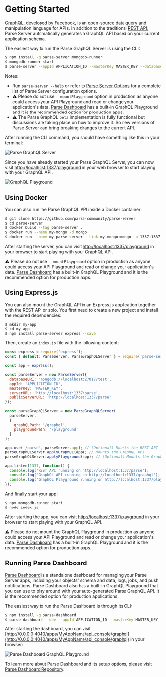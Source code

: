 # Getting Started

[GraphQL](https://graphql.org/), developed by Facebook, is an open-source data query and manipulation language for APIs. In addition to the traditional [REST API](/rest/guide/), Parse Server automatically generates a GraphQL API based on your current application schema.

The easiest way to run the Parse GraphQL Server is using the CLI:

```bash
$ npm install -g parse-server mongodb-runner
$ mongodb-runner start
$ parse-server --appId APPLICATION_ID --masterKey MASTER_KEY --databaseURI mongodb://localhost/test --publicServerURL http://localhost:1337/parse --mountGraphQL --mountPlayground
```

Notes:
* Run `parse-server --help` or refer to [Parse Server Options](https://parseplatform.org/parse-server/api/master/ParseServerOptions.html) for a complete list of Parse Server configuration options.
* ⚠️ Please do not use `--mountPlayground` option in production as anyone could access your API Playground and read or change your application's data. [Parse Dashboard](#running-parse-dashboard) has a built-in GraphQL Playground and it is the recommended option for production apps.
* ⚠️ The Parse GraphQL ```beta``` implementation is fully functional but discussions are taking place on how to improve it. So new versions of Parse Server can bring breaking changes to the current API.

After running the CLI command, you should have something like this in your terminal:

<img alt="Parse GraphQL Server" data-echo="{{ '/assets/images/graphql/parse-graphql-server.png' | prepend: site.baseurl }}"/>

Since you have already started your Parse GraphQL Server, you can now visit [http://localhost:1337/playground](http://localhost:1337/playground) in your web browser to start playing with your GraphQL API.

<img alt="GraphQL Playground" data-echo="{{ '/assets/images/graphql/graphql-playground.png' | prepend: site.baseurl }}"/>

## Using Docker

You can also run the Parse GraphQL API inside a Docker container:

```bash
$ git clone https://github.com/parse-community/parse-server
$ cd parse-server
$ docker build --tag parse-server .
$ docker run --name my-mongo -d mongo
$ docker run --name my-parse-server --link my-mongo:mongo -p 1337:1337 -d parse-server --appId APPLICATION_ID --masterKey MASTER_KEY --databaseURI mongodb://mongo/test --publicServerURL http://localhost:1337/parse --mountGraphQL --mountPlayground
```

After starting the server, you can visit [http://localhost:1337/playground](http://localhost:1337/playground) in your browser to start playing with your GraphQL API.

⚠️ Please do not use `--mountPlayground` option in production as anyone could access your API Playground and read or change your application's data. [Parse Dashboard](#running-parse-dashboard) has a built-in GraphQL Playground and it is the recommended option for production apps.

## Using Express.js

You can also mount the GraphQL API in an Express.js application together with the REST API or solo. You first need to create a new project and install the required dependencies:

```bash
$ mkdir my-app
$ cd my-app
$ npm install parse-server express --save
```

Then, create an `index.js` file with the following content:

```js
const express = require('express');
const { default: ParseServer, ParseGraphQLServer } = require('parse-server');

const app = express();

const parseServer = new ParseServer({
  databaseURI: 'mongodb://localhost:27017/test',
  appId: 'APPLICATION_ID',
  masterKey: 'MASTER_KEY',
  serverURL: 'http://localhost:1337/parse',
  publicServerURL: 'http://localhost:1337/parse'
});

const parseGraphQLServer = new ParseGraphQLServer(
  parseServer,
  {
    graphQLPath: '/graphql',
    playgroundPath: '/playground'
  }
);

app.use('/parse', parseServer.app); // (Optional) Mounts the REST API
parseGraphQLServer.applyGraphQL(app); // Mounts the GraphQL API
parseGraphQLServer.applyPlayground(app); // (Optional) Mounts the GraphQL Playground - do NOT use in Production

app.listen(1337, function() {
  console.log('REST API running on http://localhost:1337/parse');
  console.log('GraphQL API running on http://localhost:1337/graphql');
  console.log('GraphQL Playground running on http://localhost:1337/playground');
});
```

And finally start your app:

```bash
$ npx mongodb-runner start
$ node index.js
```

After starting the app, you can visit [http://localhost:1337/playground](http://localhost:1337/playground) in your browser to start playing with your GraphQL API.

⚠️ Please do not mount the GraphQL Playground in production as anyone could access your API Playground and read or change your application's data. [Parse Dashboard](#running-parse-dashboard) has a built-in GraphQL Playground and it is the recommended option for production apps.

## Running Parse Dashboard

[Parse Dashboard](https://github.com/parse-community/parse-dashboard) is a standalone dashboard for managing your Parse Server apps, including your objects' schema and data, logs, jobs, and push notifications. Parse Dashboard also has a built-in GraphQL Playground that you can use to play around with your auto-generated Parse GraphQL API. It is the recommended option for production applications.

The easiest way to run the Parse Dashboard is through its CLI:

```bash
$ npm install -g parse-dashboard
$ parse-dashboard --dev --appId APPLICATION_ID --masterKey MASTER_KEY --serverURL "http://localhost:1337/parse" --graphQLServerURL "http://localhost:1337/graphql" --appName MyAppName
```

After starting the dashboard, you can visit [http://0.0.0.0:4040/apps/MyAppName/api_console/graphql](http://0.0.0.0:4040/apps/MyAppName/api_console/graphql) in your browser:

<img alt="Parse Dashboard GraphQL Playground" data-echo="{{ '/assets/images/graphql/dashboard-graphql-playground.png' | prepend: site.baseurl }}"/>

To learn more about Parse Dashboard and its setup options, please visit [Parse Dashboard Repository](https://github.com/parse-community/parse-dashboard).